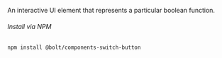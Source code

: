 An interactive UI element that represents a particular boolean function.

###### Install via NPM

```
npm install @bolt/components-switch-button
```
